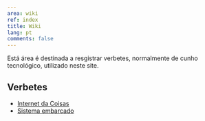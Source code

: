 ```yaml
---
area: wiki
ref: index
title: Wiki
lang: pt
comments: false
---
```


Está área é destinada a resgistrar verbetes, normalmente de cunho tecnológico, utilizado neste site.

## Verbetes

* [Internet da Coisas](internet_das_coisas.md)
* [Sistema embarcado](sistema_embarcado.md)